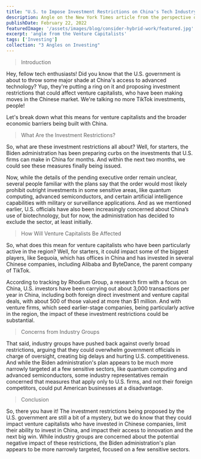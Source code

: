 ```yaml
---
title: "U.S. to Impose Investment Restrictions on China's Tech Industry: What Venture Capitalists Need to Know"
description: Angle on the New York Times article from the perspective of Venture Capitalists
publishDate: February 22, 2022
featuredImage: '/assets/images/blog/consider-hybrid-work/featured.jpg'
excerpt: 'angle from the Venture Capitalists'
tags: ['Investing']
collection: "3 Angles on Investing" 
---
```

>Introduction

Hey, fellow tech enthusiasts! Did you know that the U.S. government is about to throw some major shade at China's access to advanced technology? Yup, they're putting a ring on it and proposing investment restrictions that could affect venture capitalists, who have been making moves in the Chinese market. We're talking no more TikTok investments, people! 

Let's break down what this means for venture capitalists and the broader economic barriers being built with China.

>What Are the Investment Restrictions?

So, what are these investment restrictions all about? Well, for starters, the Biden administration has been preparing curbs on the investments that U.S. firms can make in China for months. And within the next two months, we could see these measures finally being issued.

Now, while the details of the pending executive order remain unclear, several people familiar with the plans say that the order would most likely prohibit outright investments in some sensitive areas, like quantum computing, advanced semiconductors, and certain artificial intelligence capabilities with military or surveillance applications. And as we mentioned earlier, U.S. officials have also been increasingly concerned about China’s use of biotechnology, but for now, the administration has decided to exclude the sector, at least initially.

>How Will Venture Capitalists Be Affected

So, what does this mean for venture capitalists who have been particularly active in the region? Well, for starters, it could impact some of the biggest players, like Sequoia, which has offices in China and has invested in several Chinese companies, including Alibaba and ByteDance, the parent company of TikTok.

According to tracking by Rhodium Group, a research firm with a focus on China, U.S. investors have been carrying out about 3,000 transactions per year in China, including both foreign direct investment and venture capital deals, with about 500 of those valued at more than $1 million. And with venture firms, which seed earlier-stage companies, being particularly active in the region, the impact of these investment restrictions could be substantial.

>Concerns from Industry Groups

That said, industry groups have pushed back against overly broad restrictions, arguing that they could overwhelm government officials in charge of oversight, creating big delays and hurting U.S. competitiveness. And while the Biden administration's plan appears to be much more narrowly targeted at a few sensitive sectors, like quantum computing and advanced semiconductors, some industry representatives remain concerned that measures that apply only to U.S. firms, and not their foreign competitors, could put American businesses at a disadvantage.

>Conclusion

So, there you have it! The investment restrictions being proposed by the U.S. government are still a bit of a mystery, but we do know that they could impact venture capitalists who have invested in Chinese companies, limit their ability to invest in China, and impact their access to innovation and the next big win. While industry groups are concerned about the potential negative impact of these restrictions, the Biden administration's plan appears to be more narrowly targeted, focused on a few sensitive sectors.
